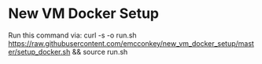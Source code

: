 # New VM Docker Setup

Run this command via:
curl -s -o run.sh https://raw.githubusercontent.com/emcconkey/new_vm_docker_setup/master/setup_docker.sh && source run.sh

